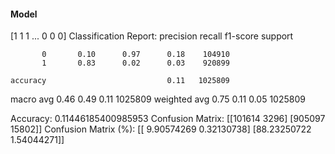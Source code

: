 #### Model
[1 1 1 ... 0 0 0]
Classification Report:
              precision    recall  f1-score   support

           0       0.10      0.97      0.18    104910
           1       0.83      0.02      0.03    920899

    accuracy                           0.11   1025809
   macro avg       0.46      0.49      0.11   1025809
weighted avg       0.75      0.11      0.05   1025809

Accuracy: 0.11446185400985953
Confusion Matrix:
[[101614   3296]
 [905097  15802]]
Confusion Matrix (%):
[[ 9.90574269  0.32130738]
 [88.23250722  1.54044271]]
